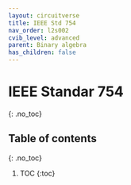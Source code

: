 ```yaml
---
layout: circuitverse
title: IEEE Std 754
nav_order: l2s002
cvib_level: advanced
parent: Binary algebra
has_children: false
---
```


# IEEE Standar 754
{: .no_toc}

## Table of contents
{: .no_toc}

1. TOC
{:toc}
